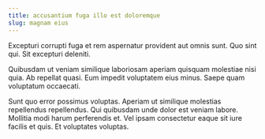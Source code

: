 ```yaml
---
title: accusantium fuga illo est doloremque
slug: magnam eius
---
```


Excepturi corrupti fuga et rem aspernatur provident aut omnis sunt. Quo sint qui. Sit excepturi deleniti.

Quibusdam ut veniam similique laboriosam aperiam quisquam molestiae nisi quia. Ab repellat quasi. Eum impedit voluptatem eius minus. Saepe quam voluptatum occaecati.

Sunt quo error possimus voluptas. Aperiam ut similique molestias repellendus repellendus. Qui quibusdam unde dolor est veniam labore. Mollitia modi harum perferendis et. Vel ipsam consectetur eaque sit iure facilis et quis. Et voluptates voluptas.

